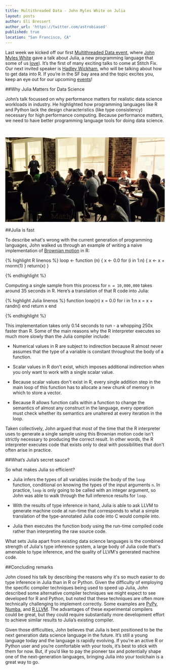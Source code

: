 ```yaml
---
title: Multithreaded Data - John Myles White on Julia
layout: posts
author: Eli Bressert
author_url: 'https://twitter.com/astrobiased'
published: true
location: "San Francisco, CA"
---
```


Last week we kicked off our first [Multithreaded Data event](http://www.meetup.com/Multithreaded-Data/events/220356115/), where [John Myles White](http://www.johnmyleswhite.com/) gave a talk about Julia, a new programming language that some of us [love](http://technology.stitchfix.com/blog/2014/12/04/i-heart-julia/)). It’s the first of many exciting talks to come at Stitch Fix. Our next invited speaker is [Hadley Wickham](http://had.co.nz/), who will be talking about how to get data into R. If you’re in the SF bay area and the topic excites you, keep an eye out for our upcoming [events](http://www.meetup.com/Multithreaded-Data/)!

##Why Julia Matters for Data Science

John’s talk focussed on why performance matters for realistic data science workloads in industry. He highlighted how programming languages like R and Python lack the design characteristics (like type consistency) necessary for high performance computing. Because performance matters, we need to have better programming language tools for doing data science.

<br />

![John talking about Julia](/assets/images/blog/jmw_multithreaded_data_talk_cropped.jpg)


##Julia is fast

To describe what's wrong with the current generation of programming languages, John walked us through an example of writing a naive implementation of [Brownian motion](http://en.wikipedia.org/wiki/Brownian_motion) in R:

{% highlight R linenos %}
loop <- function (n) {
    x <- 0.0
    for (i in 1:n) {
       x <- x + rnorm(1)
    }
    return(x)
}

{% endhighlight %}

Computing a single sample from this process for `n = 10,000,000` takes around 35 seconds in R. Here’s a translation of that R code into Julia:

{% highlight Julia linenos %}
function loop(n)
    x = 0.0
    for i in 1:n
        x = x + randn()
    end
    return x
end

{% endhighlight %}

This implementation takes only 0.14 seconds to run - a whopping 250x faster than R. Some of the main reasons why the R interpreter executes so much more slowly than the Julia compiler include:

* Numerical values in R are subject to indirection because R almost
never assumes that the type of a variable is constant throughout the body of a function.

* Scalar values in R don't exist, which imposes additional indirection
when you only want to work with a single scalar value.

* Because scalar values don't exist in R, every single addition step in
the main loop of this function has to allocate a new chunk of memory in
which to store a vector.

* Because R allows function calls within a function to change the
semantics of almost any construct in the language, every operation must check whether its semantics are unaltered at every iteration in the loop.

Taken collectively, John argued that most of the time that the R interpreter uses to generate a single sample using this Brownian motion code isn't strictly necessary to producing the correct result. In other words, the R interpreter executes code that exists only to deal with possibilities that don't often arise in practice.

##What’s Julia’s secret sauce?

So what makes Julia so efficient?

* Julia infers the types of all variables inside the body of the `loop` function, conditional on knowing the types of the input arguments `n`. In practice, `loop` is only going to be called with an integer argument, so John was able to walk through the full inference results for `loop`.

* With the results of type inference in hand, Julia is able to ask LLVM to generate machine code at run-time that corresponds to what a simple translation of the type-annotated Julia code into C would compile into.

* Julia then executes the function body using the run-time compiled
code rather than interpreting the raw source code.

What sets Julia apart from existing data science languages is the combined strength of Julia's type inference system, a large body of Julia code that's amenable to type inference, and the quality of LLVM's generated machine code.

##Concluding remarks

John closed his talk by describing the reasons why it's so much easier to do type inference in Julia than in R or Python. Given the difficulty of employing the specific compiler techniques being used to speed up Julia, John described some alternative compiler techniques we might expect to see developed for R and Python, but noted that these techniques are often more technically challenging to implement correctly. Some examples are [PyPy](http://pypy.org/), [Numba](http://numba.pydata.org/), and [R LLVM](http://www.omegahat.org/Rllvm/). The advantages of these experimental compilers could be great, but they could require substantially more development effort to achieve similar results to Julia’s existing compiler.

Given those difficulties, John believes that Julia is best positioned to be the next generation data science language in the future. It’s still a young language today and the language is rapidly evolving. If you’re an active R or Python user and you’re comfortable with your tools, it’s best to stick with them for now. But, if you’d like to pay the pioneer tax and potentially shape one of the next-generation languages, bringing Julia into your toolchain is a great way to go.

